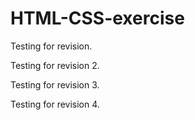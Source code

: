 # HTML-CSS-exercise

Testing for revision.

Testing for revision 2. 

Testing for revision 3.

Testing for revision 4.
